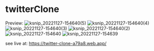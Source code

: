 # twitterClone

Preview:
![ksnip_20221127-154640(5)](https://user-images.githubusercontent.com/85786109/204138635-fe8ac906-c683-4796-b616-4756af3f73ae.png)
![ksnip_20221127-154640(4)](https://user-images.githubusercontent.com/85786109/204138637-ce2d10e6-b537-4a5d-bc77-0be777d2fb50.png)
![ksnip_20221127-154640(3)](https://user-images.githubusercontent.com/85786109/204138638-86d7a55c-1fbf-4dc2-9d58-e97caa9c0816.png)
![ksnip_20221127-154640(2)](https://user-images.githubusercontent.com/85786109/204138641-46a454b7-5e27-4683-843d-bc4f58ac7d16.png)
![ksnip_20221127-154640](https://user-images.githubusercontent.com/85786109/204138644-e76cff4a-94f0-4ae5-aabe-d77c3a600baf.png)
![ksnip_20221127-154639](https://user-images.githubusercontent.com/85786109/204138647-57453a2e-6876-4ba6-a414-2a1ff8f110d9.png)


see live at: https://twitter-clone-a79a8.web.app/
